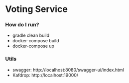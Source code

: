 # Voting Service #

### How do I run? ###

* gradle clean build
* docker-compose build
* docker-compose up


### Utils ###
* swagger: http://localhost:8080/swagger-ui/index.html
* Kafdrop: http://localhost:19000/